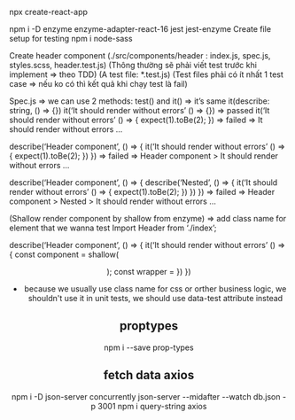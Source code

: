 npx create-react-app

npm i -D enzyme enzyme-adapter-react-16 jest jest-enzyme
Create file setup for testing
npm i node-sass

Create header component (./src/components/header : index.js, spec.js, styles.scss, header.test.js)
(Thông thường sẽ phải viết test trước khi implement => theo TDD)
(A test file: *.test.js)
(Test files phải có ít nhất 1 test case => nếu ko có thì kết quả khi chạy test là fail)

Spec.js => we can use 2 methods: test() and it() => it’s same
it(describe: string, () => {}) 
it(‘It should render without errors’ () => {}) => passed
it(‘It should render without errors’ () => {
	expect(1).toBe(2);
}) => failed => It should render without errors …

describe(‘Header component’, () => {
	it(‘It should render without errors’ () => {
		expect(1).toBe(2);
	})
}) => failed => Header component > It should render without errors …


describe(‘Header component’, () => {
	describe(‘Nested’, () => {
		it(‘It should render without errors’ () => {
			expect(1).toBe(2);
		})
	})
}) => failed => Header component > Nested > It should render without errors …

(Shallow render component by shallow from enzyme) => add class name for element that we wanna test
Import Header from ‘./index’;

describe(‘Header component’, () => {
	it(‘It should render without errors’ () => {
		const component = shallow(<Header />);
		const wrapper = 
	})
})

- because we usually use class name for css or orther business logic, we shouldn't use it in unit tests, we should use data-test attribute instead

## proptypes
npm i --save prop-types

## fetch data axios
npm i -D json-server concurrently
json-server --midafter --watch db.json -p 3001
npm i query-string axios